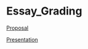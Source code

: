 # Essay_Grading
[Proposal](https://docs.google.com/presentation/d/11GGY4Lw0LW5Q6uq3ZcIJmzgB3nfAVQQeA1dSix0CBQw/edit?usp=sharing)  

[Presentation](https://docs.google.com/presentation/d/1mfKam9E5k1qdYLbPXrNd70etsg-hej2xrlgPTCKFb5k/edit?usp=sharing)
